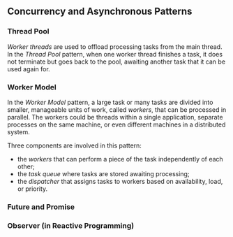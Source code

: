 ## Concurrency and Asynchronous Patterns

### Thread Pool

*Worker threads* are used to offload processing tasks from the main thread.
In the *Thread Pool* pattern, when one worker thread finishes a task, 
it does not terminate but goes back to the pool, 
awaiting another task that it can be used again for.

### Worker Model

In the *Worker Model* pattern, a large task or many tasks are divided into 
smaller, manageable units of work, called *workers*, that can be processed in parallel.
The workers could be threads within a single application, separate processes on the same machine, 
or even different machines in a distributed system.

Three components are involved in this pattern:

- the *workers* that can perform a piece of the task independently of each other;
- the *task queue* where tasks are stored awaiting processing;
- the *dispatcher* that assigns tasks to workers based on availability, load, or priority.

### Future and Promise

### Observer (in Reactive Programming)